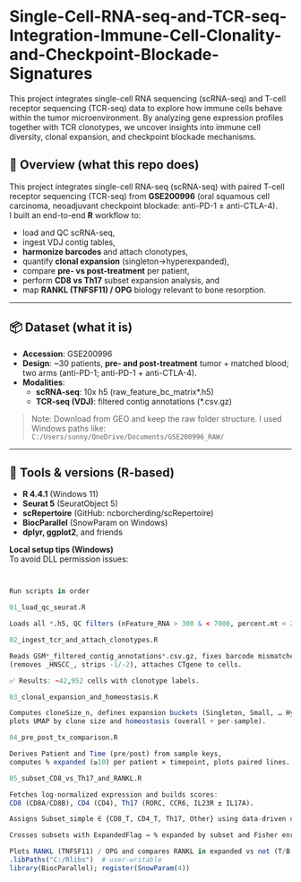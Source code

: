 # Single-Cell-RNA-seq-and-TCR-seq-Integration-Immune-Cell-Clonality-and-Checkpoint-Blockade-Signatures
This project integrates single-cell RNA sequencing (scRNA-seq) and T-cell receptor sequencing (TCR-seq) data to explore how immune cells behave within the tumor microenvironment. By analyzing gene expression profiles together with TCR clonotypes, we uncover insights into immune cell diversity, clonal expansion, and checkpoint blockade mechanisms.

## 🔎 Overview (what this repo does)
This project integrates single-cell RNA-seq (scRNA-seq) with paired T-cell receptor sequencing (TCR-seq) from **GSE200996** (oral squamous cell carcinoma, neoadjuvant checkpoint blockade: anti-PD-1 ± anti-CTLA-4).  
I built an end-to-end **R** workflow to:
- load and QC scRNA-seq,
- ingest VDJ contig tables,
- **harmonize barcodes** and attach clonotypes,
- quantify **clonal expansion** (singleton→hyperexpanded),
- compare **pre- vs post-treatment** per patient,
- perform **CD8 vs Th17** subset expansion analysis, and
- map **RANKL (TNFSF11) / OPG** biology relevant to bone resorption.

---

## 📦 Dataset (what it is)
- **Accession**: GSE200996  
- **Design**: ~30 patients, **pre- and post-treatment** tumor + matched blood; two arms (anti-PD-1; anti-PD-1 + anti-CTLA-4).  
- **Modalities**:
  - **scRNA-seq**: 10x h5 (raw_feature_bc_matrix*.h5)
  - **TCR-seq (VDJ)**: filtered contig annotations (*.csv.gz)

> Note: Download from GEO and keep the raw folder structure. I used Windows paths like:
> `C:/Users/sunny/OneDrive/Documents/GSE200996_RAW/`

---

## 🧰 Tools & versions (R-based)
- **R 4.4.1** (Windows 11)
- **Seurat 5** (SeuratObject 5)
- **scRepertoire** (GitHub: ncborcherding/scRepertoire)
- **BiocParallel** (SnowParam on Windows)
- **dplyr, ggplot2**, and friends

**Local setup tips (Windows)**  
To avoid DLL permission issues:
```r


Run scripts in order

01_load_qc_seurat.R

Loads all *.h5, QC filters (nFeature_RNA > 300 & < 7000, percent.mt < 20), merges samples.

02_ingest_tcr_and_attach_clonotypes.R

Reads GSM*_filtered_contig_annotations*.csv.gz, fixes barcode mismatches
(removes _HNSCC_, strips -1/-2), attaches CTgene to cells.

✅ Results: ~42,952 cells with clonotype labels.

03_clonal_expansion_and_homeostasis.R

Computes cloneSize_n, defines expansion buckets (Singleton, Small, … Hyperexpanded),
plots UMAP by clone size and homeostasis (overall + per-sample).

04_pre_post_tx_comparison.R

Derives Patient and Time (pre/post) from sample keys,
computes % expanded (≥10) per patient × timepoint, plots paired lines.

05_subset_CD8_vs_Th17_and_RANKL.R

Fetches log-normalized expression and builds scores:
CD8 (CD8A/CD8B), CD4 (CD4), Th17 (RORC, CCR6, IL23R ± IL17A).

Assigns Subset_simple ∈ {CD8_T, CD4_T, Th17, Other} using data-driven quantile thresholds.

Crosses subsets with ExpandedFlag → % expanded by subset and Fisher enrichment.

Plots RANKL (TNFSF11) / OPG and compares RANKL in expanded vs not (T/B lineages).
.libPaths("C:/Rlibs")  # user-writable
library(BiocParallel); register(SnowParam(4))
